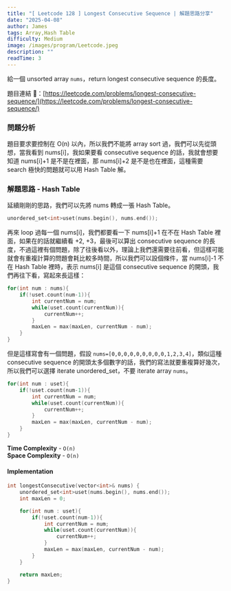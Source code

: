 ```yaml
---
title: "[ Leetcode 128 ] Longest Consecutive Sequence | 解題思路分享"
date: "2025-04-08"
author: James
tags: Array,Hash Table
difficulty: Medium
image: /images/program/Leetcode.jpeg
description: ""
readTime: 3
---
```


給一個 unsorted array `nums`，return longest consecutive sequence 的長度。

題目連結 🔗：[https://leetcode.com/problems/longest-consecutive-sequence/](https://leetcode.com/problems/longest-consecutive-sequence/)

### **問題分析**

題目要求要控制在 O(n) 以內，所以我們不能將 array sort 過，我們可以先從頭想，當我看到 nums[i]，我如果要看 consecutive sequence 的話，我就會想要知道 nums[i]+1 是不是在裡面，那 nums[i]+2 是不是也在裡面，這種需要 search 極快的問題就可以用 Hash Table 解。

### **解題思路 - Hash Table**

延續剛剛的思路，我們可以先將 nums 轉成一張 Hash Table。

```cpp
unordered_set<int>uset(nums.begin(), nums.end());
```

再來 loop 過每一個 nums[i]，我們都要看一下 nums[i]+1 在不在 Hash Table 裡面，如果在的話就繼續看 +2, +3，最後可以算出 consecutive sequence 的長度，不過這裡有個問題，除了往後看以外，理論上我們還需要往前看，但這樣可能就會有重複計算的問題會耗比較多時間，所以我們可以設個條件，當 nums[i]-1 不在 Hash Table 裡時，表示 nums[i] 是這個 consecutive sequence 的開頭，我們再往下看，寫起來長這樣：

```cpp
for(int num : nums){
    if(!uset.count(num-1)){
        int currentNum = num;
        while(uset.count(currentNum)){
            currentNum++;
        }
        maxLen = max(maxLen, currentNum - num);
    }
}
```

但是這樣寫會有一個問題，假設 `nums=[0,0,0,0,0,0,0,0,0,1,2,3,4]`，類似這種 consecutive sequence 的開頭太多個數字的話，我們的寫法就要重複算好幾次，所以我們可以選擇 iterate unordered_set，不要 iterate array `nums`。

```cpp
for(int num : uset){
    if(!uset.count(num-1)){
        int currentNum = num;
        while(uset.count(currentNum)){
            currentNum++;
        }
        maxLen = max(maxLen, currentNum - num);
    }
}
```

**Time Complexity** - `O(n)`<br>
**Space Complexity** - `O(n)`

#### **Implementation**

```cpp
int longestConsecutive(vector<int>& nums) {
    unordered_set<int>uset(nums.begin(), nums.end());
    int maxLen = 0;

    for(int num : uset){
        if(!uset.count(num-1)){
            int currentNum = num;
            while(uset.count(currentNum)){
                currentNum++;
            }
            maxLen = max(maxLen, currentNum - num);
        }
    }

    return maxLen;
}
```
